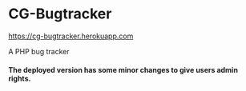# CG-Bugtracker
https://cg-bugtracker.herokuapp.com
<!-- ##### DB hosting server is currently down so the app is unavailable until it's fixed -->
A PHP bug tracker
#### The deployed version has some minor changes to give users admin rights.
